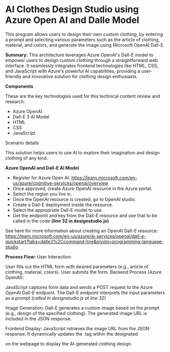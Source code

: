 # AI Clothes Design Studio using Azure Open AI and Dalle Model

This program allows users to design their own custom clothing, by entering a prompt and selecting various parameters such as the article of clothing, material, and colors, and generate the image using Microsoft OpenAI Dall-E.

**Summary:**
This architecture leverages Azure OpenAI's Dall-E model to empower users to design custom clothing through a straightforward web interface. It seamlessly integrates frontend technologies like HTML, CSS, and JavaScript with Azure's powerful AI capabilities, providing a user-friendly and innovative solution for clothing design enthusiasts.


**Components**

These are the key technologies used for this technical content review and research:

- Azure OpenAI
- Dall-E 3 AI Model
- HTML
- CSS
- JavaScript

Scenario details

This solution helps users to use AI to explore their imagination and design clothing of any kind.


**Azure OpenAI and Dall-E AI Model**

- Register for Azure Open AI: https://learn.microsoft.com/en-us/azure/cognitive-services/openai/overview
- Once approved, create Azure OpenAI resource in the Azure portal.
- Select the region you live in.
- Once the OpenAI resource is created, go to OpenAI studio.
- Create a Dall-E deployment inside the resource.
- Select the appropriate Dall-E model to use.
- Get the endpoint and key from the Dall-E resource and use that to be called in the code **(line 32 in designstudio.js)**

See here for more information about creating an OpenAI Dall-E resource: https://learn.microsoft.com/en-us/azure/ai-services/openai/dall-e-quickstart?tabs=dalle3%2Ccommand-line&pivots=programming-language-studio

**Process Flow:**
User Interaction:

User fills out the HTML form with desired parameters (e.g., article of clothing, material, colors).
User submits the form.
Backend Process (Azure OpenAI):

JavaScript captures form data and sends a POST request to the Azure OpenAI Dall-E endpoint.
The Dall-E endpoint interprets the input parameters as a prompt _(called in designstudio.js at line 32)_

Image Generation:
Dall-E generates a custom image based on the prompt (e.g., design of the specified clothing).
The generated image URL is included in the JSON response.

Frontend Display: JavaScript retrieves the image URL from the JSON response.
It dynamically updates the <img> tag within the designated <div> on the webpage to display the AI-generated clothing design.


